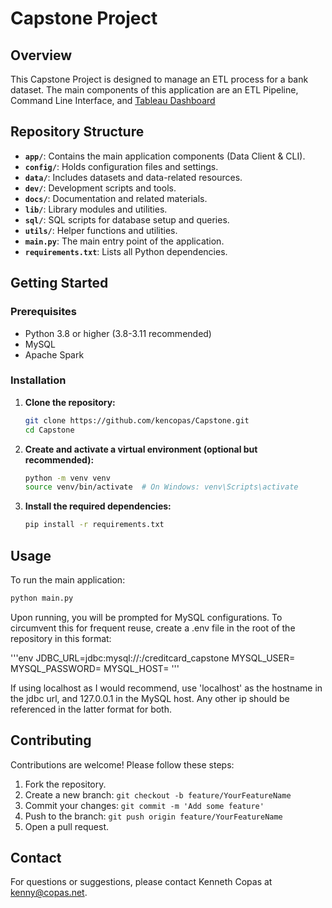 # Capstone Project

## Overview

This Capstone Project is designed to manage an ETL process for a bank dataset. The main components of this application are an ETL Pipeline, Command Line Interface, and [Tableau Dashboard](https://public.tableau.com/views/CustomerDataDashboard_17484417707510/CustomerDataDashboard?:language=en-US&:sid=&:redirect=auth&:display_count=n&:origin=viz_share_link)

## Repository Structure

- **`app/`**: Contains the main application components (Data Client & CLI).
- **`config/`**: Holds configuration files and settings.
- **`data/`**: Includes datasets and data-related resources.
- **`dev/`**: Development scripts and tools.
- **`docs/`**: Documentation and related materials.
- **`lib/`**: Library modules and utilities.
- **`sql/`**: SQL scripts for database setup and queries.
- **`utils/`**: Helper functions and utilities.
- **`main.py`**: The main entry point of the application.
- **`requirements.txt`**: Lists all Python dependencies.

## Getting Started

### Prerequisites

- Python 3.8 or higher (3.8-3.11 recommended)
- MySQL
- Apache Spark

### Installation

1. **Clone the repository:**

   ```bash
   git clone https://github.com/kencopas/Capstone.git
   cd Capstone
   ```

2. **Create and activate a virtual environment (optional but recommended):**

   ```bash
   python -m venv venv
   source venv/bin/activate  # On Windows: venv\Scripts\activate
   ```

3. **Install the required dependencies:**

   ```bash
   pip install -r requirements.txt
   ```

## Usage

To run the main application:

```bash
python main.py
```

Upon running, you will be prompted for MySQL configurations. To circumvent this for frequent reuse, create a .env file in the root of the repository in this format:

'''env
JDBC_URL=jdbc:mysql://<hostname>:<port>/creditcard_capstone
MYSQL_USER=<username>
MYSQL_PASSWORD=<password>
MYSQL_HOST=<host ip>
'''

If using localhost as I would recommend, use 'localhost' as the hostname in the jdbc url, and 127.0.0.1 in the MySQL host. Any other ip should be referenced in the latter format for both.

## Contributing

Contributions are welcome! Please follow these steps:

1. Fork the repository.
2. Create a new branch: `git checkout -b feature/YourFeatureName`
3. Commit your changes: `git commit -m 'Add some feature'`
4. Push to the branch: `git push origin feature/YourFeatureName`
5. Open a pull request.

## Contact

For questions or suggestions, please contact Kenneth Copas at [kenny@copas.net](mailto:kenny@copas.net).
